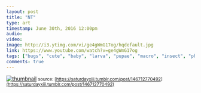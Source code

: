 ```yaml
---
layout: post
title: "NT"
type: art
timestamp: June 30th, 2016 12:00pm
audio: 
video: 
image: http://i3.ytimg.com/vi/ge4gWmG17og/hqdefault.jpg
link: https://www.youtube.com/watch?v=ge4gWmG17og
tags: ["bugs", "cute", "baby", "larva", "pupae", "macro", "insect", "photography"]
comments: true
---
```

[![thumbnail](http://i3.ytimg.com/vi/ge4gWmG17og/hqdefault.jpg)](https://www.youtube.com/watch?v=ge4gWmG17og)
<small>source: [https://saturdayxiii.tumblr.com/post/146712770492](https://saturdayxiii.tumblr.com/post/146712770492)</small>